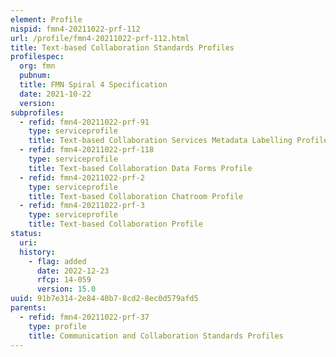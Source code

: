 ```yaml
---
element: Profile
nispid: fmn4-20211022-prf-112
url: /profile/fmn4-20211022-prf-112.html
title: Text-based Collaboration Standards Profiles
profilespec:
  org: fmn
  pubnum: 
  title: FMN Spiral 4 Specification
  date: 2021-10-22
  version: 
subprofiles:
  - refid: fmn4-20211022-prf-91
    type: serviceprofile
    title: Text-based Collaboration Services Metadata Labelling Profile
  - refid: fmn4-20211022-prf-118
    type: serviceprofile
    title: Text-based Collaboration Data Forms Profile
  - refid: fmn4-20211022-prf-2
    type: serviceprofile
    title: Text-based Collaboration Chatroom Profile
  - refid: fmn4-20211022-prf-3
    type: serviceprofile
    title: Text-based Collaboration Profile
status:
  uri: 
  history: 
    - flag: added
      date: 2022-12-23
      rfcp: 14-059
      version: 15.0
uuid: 91b7e314-2e84-40b7-8cd2-8ec0d579afd5
parents:
  - refid: fmn4-20211022-prf-37
    type: profile
    title: Communication and Collaboration Standards Profiles
---
```

